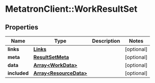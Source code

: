 # MetatronClient::WorkResultSet

## Properties
Name | Type | Description | Notes
------------ | ------------- | ------------- | -------------
**links** | [**Links**](Links.md) |  | [optional] 
**meta** | [**ResultSetMeta**](ResultSetMeta.md) |  | [optional] 
**data** | [**Array&lt;WorkData&gt;**](WorkData.md) |  | [optional] 
**included** | [**Array&lt;ResourceData&gt;**](ResourceData.md) |  | [optional] 


